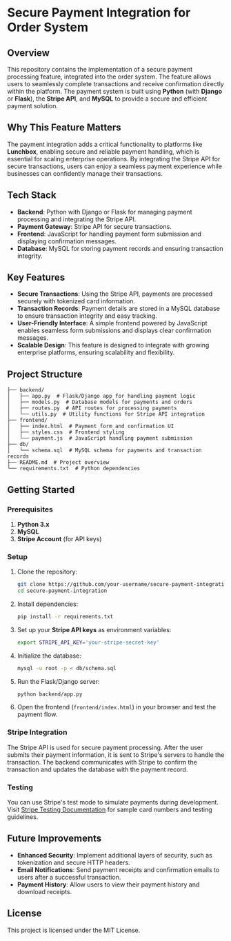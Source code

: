 
# Secure Payment Integration for Order System

## Overview

This repository contains the implementation of a secure payment processing feature, integrated into the order system. The feature allows users to seamlessly complete transactions and receive confirmation directly within the platform. The payment system is built using **Python** (with **Django** or **Flask**), the **Stripe API**, and **MySQL** to provide a secure and efficient payment solution.

## Why This Feature Matters

The payment integration adds a critical functionality to platforms like **Lunchbox**, enabling secure and reliable payment handling, which is essential for scaling enterprise operations. By integrating the Stripe API for secure transactions, users can enjoy a seamless payment experience while businesses can confidently manage their transactions.

## Tech Stack

- **Backend**: Python with Django or Flask for managing payment processing and integrating the Stripe API.
- **Payment Gateway**: Stripe API for secure transactions.
- **Frontend**: JavaScript for handling payment form submission and displaying confirmation messages.
- **Database**: MySQL for storing payment records and ensuring transaction integrity.

## Key Features

- **Secure Transactions**: Using the Stripe API, payments are processed securely with tokenized card information.
- **Transaction Records**: Payment details are stored in a MySQL database to ensure transaction integrity and easy tracking.
- **User-Friendly Interface**: A simple frontend powered by JavaScript enables seamless form submissions and displays clear confirmation messages.
- **Scalable Design**: This feature is designed to integrate with growing enterprise platforms, ensuring scalability and flexibility.

## Project Structure

```
├── backend/
│   ├── app.py  # Flask/Django app for handling payment logic
│   ├── models.py  # Database models for payments and orders
│   ├── routes.py  # API routes for processing payments
│   └── utils.py  # Utility functions for Stripe API integration
├── frontend/
│   ├── index.html  # Payment form and confirmation UI
│   ├── styles.css  # Frontend styling
│   └── payment.js  # JavaScript handling payment submission
├── db/
│   └── schema.sql  # MySQL schema for payments and transaction records
├── README.md  # Project overview
└── requirements.txt  # Python dependencies
```

## Getting Started

### Prerequisites

1. **Python 3.x**
2. **MySQL**
3. **Stripe Account** (for API keys)

### Setup

1. Clone the repository:
   ```bash
   git clone https://github.com/your-username/secure-payment-integration.git
   cd secure-payment-integration
   ```

2. Install dependencies:
   ```bash
   pip install -r requirements.txt
   ```

3. Set up your **Stripe API keys** as environment variables:
   ```bash
   export STRIPE_API_KEY='your-stripe-secret-key'
   ```

4. Initialize the database:
   ```bash
   mysql -u root -p < db/schema.sql
   ```

5. Run the Flask/Django server:
   ```bash
   python backend/app.py
   ```

6. Open the frontend (`frontend/index.html`) in your browser and test the payment flow.

### Stripe Integration

The Stripe API is used for secure payment processing. After the user submits their payment information, it is sent to Stripe's servers to handle the transaction. The backend communicates with Stripe to confirm the transaction and updates the database with the payment record.

### Testing

You can use Stripe's test mode to simulate payments during development. Visit [Stripe Testing Documentation](https://stripe.com/docs/testing) for sample card numbers and testing guidelines.

## Future Improvements

- **Enhanced Security**: Implement additional layers of security, such as tokenization and secure HTTP headers.
- **Email Notifications**: Send payment receipts and confirmation emails to users after a successful transaction.
- **Payment History**: Allow users to view their payment history and download receipts.

## License

This project is licensed under the MIT License.
